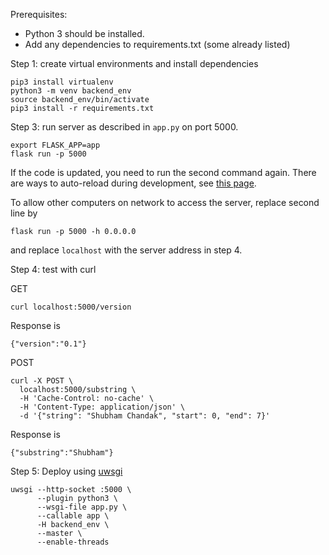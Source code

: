 
Prerequisites: 
- Python 3 should be installed.
- Add any dependencies to requirements.txt (some already listed)

Step 1: create virtual environments and install dependencies
```
pip3 install virtualenv
python3 -m venv backend_env
source backend_env/bin/activate
pip3 install -r requirements.txt
```

Step 3: run server as described in `app.py` on port 5000.
```
export FLASK_APP=app
flask run -p 5000
```
If the code is updated, you need to run the second command again. There are ways to auto-reload during development, see [this page](https://stackoverflow.com/questions/16344756/auto-reloading-python-flask-app-upon-code-changes).

To allow other computers on network to access the server, replace second line by
```
flask run -p 5000 -h 0.0.0.0
```
and replace `localhost` with the server address in step 4.

Step 4: test with curl

GET
```
curl localhost:5000/version
```
Response is
```
{"version":"0.1"}
```

POST
```
curl -X POST \
  localhost:5000/substring \
  -H 'Cache-Control: no-cache' \
  -H 'Content-Type: application/json' \
  -d '{"string": "Shubham Chandak", "start": 0, "end": 7}'
```

Response is
```
{"substring":"Shubham"}
```

Step 5:
Deploy using [uwsgi](https://uwsgi-docs.readthedocs.io/en/latest/WSGIquickstart.html#deploying-flask)
```
uwsgi --http-socket :5000 \
      --plugin python3 \
      --wsgi-file app.py \
      --callable app \
      -H backend_env \
      --master \
      --enable-threads
```